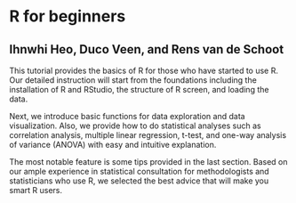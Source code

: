 # R for beginners

## Ihnwhi Heo, Duco Veen, and Rens van de Schoot

This tutorial provides the basics of R for those who have started to use R. Our detailed instruction will start from the foundations including the installation of R and RStudio, the structure of R screen, and loading the data.

Next, we introduce basic functions for data exploration and data visualization. Also, we provide how to do statistical analyses such as correlation analysis, multiple linear regression, t-test, and one-way analysis of variance (ANOVA) with easy and intuitive explanation.

The most notable feature is some tips provided in the last section. Based on our ample experience in statistical consultation for methodologists and statisticians who use R, we selected the best advice that will make you smart R users.

